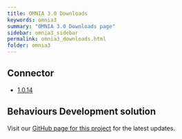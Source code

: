```yaml
---
title: OMNIA 3.0 Downloads
keywords: omnia3
summary: "OMNIA 3.0 Downloads page"
sidebar: omnia3_sidebar
permalink: omnia3_downloads.html
folder: omnia3
---
```


## Connector

- [1.0.14](https://mymiswebdeploy.blob.core.windows.net/omnia3/connector/Omnia.Connector.Windows.1.0.14.zip)

## Behaviours Development solution

Visit our [GitHub page for this project](https://github.com/numbersbelieve/omnia3-behaviours) for the latest updates.